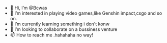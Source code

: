 - 👋 Hi, I’m @Bcwas
- 👀 I’m interested in playing video games,like Genshin impact,csgo and so on.
- 🌱 I’m currently learning something i don't konw 
- 💞️ I’m looking to collaborate on a bussiness venture
- 📫 How to reach me .hahahaha no way!

<!---
Bcwas/Bcwas is a ✨ special ✨ repository because its `README.md` (this file) appears on your GitHub profile.
You can click the Preview link to take a look at your changes.
--->
